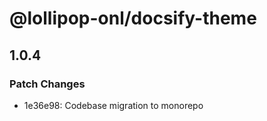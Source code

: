 # @lollipop-onl/docsify-theme

## 1.0.4

### Patch Changes

- 1e36e98: Codebase migration to monorepo
